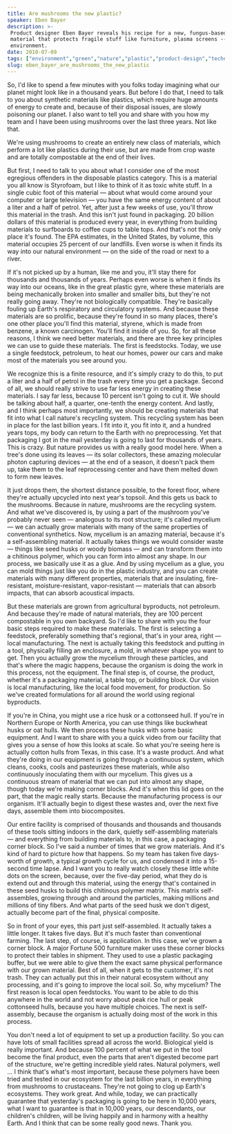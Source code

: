 ```yaml
---
title: Are mushrooms the new plastic?
speaker: Eben Bayer
description: >-
 Product designer Eben Bayer reveals his recipe for a new, fungus-based packaging
 material that protects fragile stuff like furniture, plasma screens -- and the
 environment.
date: 2010-07-09
tags: ["environment","green","nature","plastic","product-design","technology","manufacturing","anthropocene","fungi"]
slug: eben_bayer_are_mushrooms_the_new_plastic
---
```


So, I'd like to spend a few minutes with you folks today imagining what our planet might
look like in a thousand years. But before I do that, I need to talk to you about synthetic
materials like plastics, which require huge amounts of energy to create and, because of
their disposal issues, are slowly poisoning our planet. I also want to tell you and share
with you how my team and I have been using mushrooms over the last three years. Not like
that. 

We're using mushrooms to create an entirely new class of materials, which perform a lot
like plastics during their use, but are made from crop waste and are totally compostable
at the end of their lives.

But first, I need to talk to you about what I consider one of the most egregious offenders
in the disposable plastics category. This is a material you all know is Styrofoam, but I
like to think of it as toxic white stuff. In a single cubic foot of this material — about
what would come around your computer or large television — you have the same energy
content of about a liter and a half of petrol. Yet, after just a few weeks of use, you'll
throw this material in the trash. And this isn't just found in packaging. 20 billion
dollars of this material is produced every year, in everything from building materials to
surfboards to coffee cups to table tops. And that's not the only place it's found. The EPA
estimates, in the United States, by volume, this material occupies 25 percent of our
landfills. Even worse is when it finds its way into our natural environment — on the side
of the road or next to a river.

If it's not picked up by a human, like me and you, it'll stay there for thousands and
thousands of years. Perhaps even worse is when it finds its way into our oceans, like in
the great plastic gyre, where these materials are being mechanically broken into smaller
and smaller bits, but they're not really going away. They're not biologically compatible.
They're basically fouling up Earth's respiratory and circulatory systems. And because
these materials are so prolific, because they're found in so many places, there's one
other place you'll find this material, styrene, which is made from benzene, a known
carcinogen. You'll find it inside of you. So, for all these reasons, I think we need better
materials, and there are three key principles we can use to guide these materials. The
first is feedstocks. Today, we use a single feedstock, petroleum, to heat our homes, power
our cars and make most of the materials you see around you.

We recognize this is a finite resource, and it's simply crazy to do this, to put a liter
and a half of petrol in the trash every time you get a package. Second of all, we should
really strive to use far less energy in creating these materials. I say far less, because
10 percent isn't going to cut it. We should be talking about half, a quarter, one-tenth
the energy content. And lastly, and I think perhaps most importantly, we should be
creating materials that fit into what I call nature's recycling system. This recycling
system has been in place for the last billion years. I fit into it, you fit into it, and a
hundred years tops, my body can return to the Earth with no preprocessing. Yet that
packaging I got in the mail yesterday is going to last for thousands of years. This is
crazy. But nature provides us with a really good model here. When a tree's done using its
leaves — its solar collectors, these amazing molecular photon capturing devices — at the
end of a season, it doesn't pack them up, take them to the leaf reprocessing center and
have them melted down to form new leaves.

It just drops them, the shortest distance possible, to the forest floor, where they're
actually upcycled into next year's topsoil. And this gets us back to the mushrooms.
Because in nature, mushrooms are the recycling system. And what we've discovered is, by
using a part of the mushroom you've probably never seen — analogous to its root structure;
it's called mycelium — we can actually grow materials with many of the same properties of
conventional synthetics. Now, mycelium is an amazing material, because it's a
self-assembling material. It actually takes things we would consider waste — things like
seed husks or woody biomass — and can transform them into a chitinous polymer, which you
can form into almost any shape. In our process, we basically use it as a glue. And by
using mycelium as a glue, you can mold things just like you do in the plastic industry,
and you can create materials with many different properties, materials that are
insulating, fire-resistant, moisture-resistant, vapor-resistant — materials that can
absorb impacts, that can absorb acoustical impacts.

But these materials are grown from agricultural byproducts, not petroleum. And because
they're made of natural materials, they are 100 percent compostable in you own backyard. So
I'd like to share with you the four basic steps required to make these materials. The
first is selecting a feedstock, preferably something that's regional, that's in your area,
right — local manufacturing. The next is actually taking this feedstock and putting in a
tool, physically filling an enclosure, a mold, in whatever shape you want to get. Then you
actually grow the mycelium through these particles, and that's where the magic happens,
because the organism is doing the work in this process, not the equipment. The final step
is, of course, the product, whether it's a packaging material, a table top, or building
block. Our vision is local manufacturing, like the local food movement, for production. So
we've created formulations for all around the world using regional byproducts.

If you're in China, you might use a rice husk or a cottonseed hull. If you're in Northern
Europe or North America, you can use things like buckwheat husks or oat hulls. We then
process these husks with some basic equipment. And I want to share with you a quick video
from our facility that gives you a sense of how this looks at scale. So what you're seeing
here is actually cotton hulls from Texas, in this case. It's a waste product. And what
they're doing in our equipment is going through a continuous system, which cleans, cooks,
cools and pasteurizes these materials, while also continuously inoculating them with our
mycelium. This gives us a continuous stream of material that we can put into almost any
shape, though today we're making corner blocks. And it's when this lid goes on the part,
that the magic really starts. Because the manufacturing process is our organism. It'll
actually begin to digest these wastes and, over the next five days, assemble them into
biocomposites.

Our entire facility is comprised of thousands and thousands and thousands of these tools
sitting indoors in the dark, quietly self-assembling materials — and everything from
building materials to, in this case, a packaging corner block. So I've said a number of
times that we grow materials. And it's kind of hard to picture how that happens. So my
team has taken five days-worth of growth, a typical growth cycle for us, and condensed it
into a 15-second time lapse. And I want you to really watch closely these little white
dots on the screen, because, over the five-day period, what they do is extend out and
through this material, using the energy that's contained in these seed husks to build this
chitinous polymer matrix. This matrix self-assembles, growing through and around the
particles, making millions and millions of tiny fibers. And what parts of the seed husk we
don't digest, actually become part of the final, physical composite.

So in front of your eyes, this part just self-assembled. It actually takes a little
longer. It takes five days. But it's much faster than conventional farming. The last step,
of course, is application. In this case, we've grown a corner block. A major Fortune 500
furniture maker uses these corner blocks to protect their tables in shipment. They used to
use a plastic packaging buffer, but we were able to give them the exact same physical
performance with our grown material. Best of all, when it gets to the customer, it's not
trash. They can actually put this in their natural ecosystem without any processing, and
it's going to improve the local soil. So, why mycelium? The first reason is local open
feedstocks. You want to be able to do this anywhere in the world and not worry about peak
rice hull or peak cottonseed hulls, because you have multiple choices. The next is
self-assembly, because the organism is actually doing most of the work in this
process.

You don't need a lot of equipment to set up a production facility. So you can have lots of
small facilities spread all across the world. Biological yield is really important. And
because 100 percent of what we put in the tool become the final product, even the parts
that aren't digested become part of the structure, we're getting incredible yield
rates. Natural polymers, well ... I think that's what's most important, because these
polymers have been tried and tested in our ecosystem for the last billion years, in
everything from mushrooms to crustaceans. They're not going to clog up Earth's ecosystems.
They work great. And while, today, we can practically guarantee that yesterday's packaging
is going to be here in 10,000 years, what I want to guarantee is that in 10,000 years, our
descendants, our children's children, will be living happily and in harmony with a healthy
Earth. And I think that can be some really good news. Thank you.

<!--
ad_duration=3.33
event="TEDGlobal 2010"
external_start_time=0
intro_duration=11.82
is_subtitle_required="False"
is_talk_featured="True"
language="en"
language_swap="False"
native_language="en"
number_of_related_talks=6
number_of_speakers=1
number_of_subtitled_videos=29
number_of_tags=9
number_of_talk_download_languages=29
number_of_talk_more_resources=0
number_of_talk_recommendations=0
number_of_talks_take_actions=0
post_ad_duration=0.83
published_timestamp="2010-10-04 09:00:00"
recording_date="2010-07-09"
speaker_description="Green designer"
speaker_is_published=1
speaker_name="Eben Bayer"
talk_name="Are mushrooms the new plastic?"
talks_tags=["environment","green","nature","plastic","product-design","technology","manufacturing","anthropocene","fungi"]
url_photo_speaker="https://pe.tedcdn.com/images/ted/203382_254x191.jpg"
url_photo_talk="https://pe.tedcdn.com/images/ted/203381_800x600.jpg"
url_webpage="https://www.ted.com/talks/eben_bayer_are_mushrooms_the_new_plastic"
video_type_name="TED Stage Talk"
-->